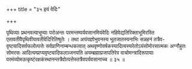 +++
title = "३५ इयं वेदिः"

+++

पृथिव्याः प्रथनवत्याभूम्याः परोअन्तः परमन्तम्पर्यवसानमियंवेदिः नहिवेद्यतिरिक्ताभूमिरस्ति एतावतीवैपृथिवीयावतीवेदिरितिश्रुतेः । तथा अयंयज्ञोभुवनस्य भूतजातस्यनाभिः सन्नहनं तत्रैव- वृष्ट्यादिसर्वफलोत्पत्तेः सर्वप्राणिनाम्बन्धकत्वात् अथवृष्णोवर्षकस्यादित्यस्यरेतोऽयंसोमोरसात्मकः अग्नौहुतः सोमरसः आदित्यम्प्राप्यवृष्ट्यादिफलञ्जनयति अयम्ब्रह्माप्रजापतिरेव वाचोमन्त्रादिरूपायाः परमंव्योमउत्कृष्टंरक्षकंस्थानन्तत्रैवोत्पत्तेस्तत्रैवपर्यवसानाच्च ॥ ३५ ॥